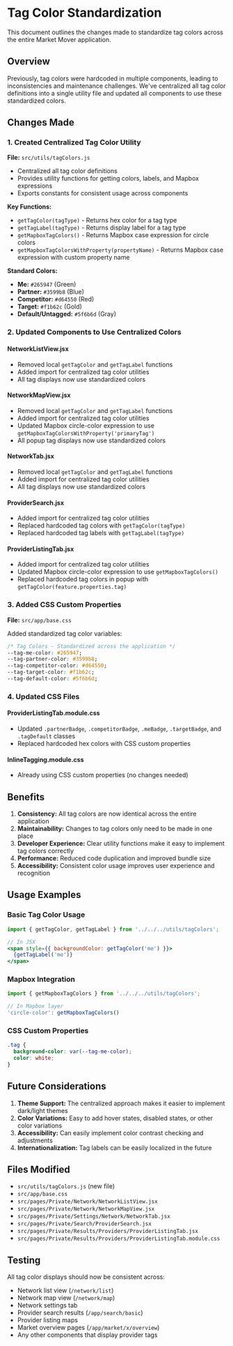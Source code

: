 # Tag Color Standardization

This document outlines the changes made to standardize tag colors across the entire Market Mover application.

## Overview

Previously, tag colors were hardcoded in multiple components, leading to inconsistencies and maintenance challenges. We've centralized all tag color definitions into a single utility file and updated all components to use these standardized colors.

## Changes Made

### 1. Created Centralized Tag Color Utility

**File:** `src/utils/tagColors.js`

- Centralized all tag color definitions
- Provides utility functions for getting colors, labels, and Mapbox expressions
- Exports constants for consistent usage across components

**Key Functions:**
- `getTagColor(tagType)` - Returns hex color for a tag type
- `getTagLabel(tagType)` - Returns display label for a tag type
- `getMapboxTagColors()` - Returns Mapbox case expression for circle colors
- `getMapboxTagColorsWithProperty(propertyName)` - Returns Mapbox case expression with custom property name

**Standard Colors:**
- **Me:** `#265947` (Green)
- **Partner:** `#3599b8` (Blue)
- **Competitor:** `#d64550` (Red)
- **Target:** `#f1b62c` (Gold)
- **Default/Untagged:** `#5f6b6d` (Gray)

### 2. Updated Components to Use Centralized Colors

#### NetworkListView.jsx
- Removed local `getTagColor` and `getTagLabel` functions
- Added import for centralized tag color utilities
- All tag displays now use standardized colors

#### NetworkMapView.jsx
- Removed local `getTagColor` and `getTagLabel` functions
- Added import for centralized tag color utilities
- Updated Mapbox circle-color expression to use `getMapboxTagColorsWithProperty('primaryTag')`
- All popup tag displays now use standardized colors

#### NetworkTab.jsx
- Removed local `getTagColor` and `getTagLabel` functions
- Added import for centralized tag color utilities
- All tag displays now use standardized colors

#### ProviderSearch.jsx
- Added import for centralized tag color utilities
- Replaced hardcoded tag colors with `getTagColor(tagType)`
- Replaced hardcoded tag labels with `getTagLabel(tagType)`

#### ProviderListingTab.jsx
- Added import for centralized tag color utilities
- Updated Mapbox circle-color expression to use `getMapboxTagColors()`
- Replaced hardcoded tag colors in popup with `getTagColor(feature.properties.tag)`

### 3. Added CSS Custom Properties

**File:** `src/app/base.css`

Added standardized tag color variables:
```css
/* Tag Colors - Standardized across the application */
--tag-me-color: #265947;
--tag-partner-color: #3599b8;
--tag-competitor-color: #d64550;
--tag-target-color: #f1b62c;
--tag-default-color: #5f6b6d;
```

### 4. Updated CSS Files

#### ProviderListingTab.module.css
- Updated `.partnerBadge`, `.competitorBadge`, `.meBadge`, `.targetBadge`, and `.tagDefault` classes
- Replaced hardcoded hex colors with CSS custom properties

#### InlineTagging.module.css
- Already using CSS custom properties (no changes needed)

## Benefits

1. **Consistency:** All tag colors are now identical across the entire application
2. **Maintainability:** Changes to tag colors only need to be made in one place
3. **Developer Experience:** Clear utility functions make it easy to implement tag colors correctly
4. **Performance:** Reduced code duplication and improved bundle size
5. **Accessibility:** Consistent color usage improves user experience and recognition

## Usage Examples

### Basic Tag Color Usage
```jsx
import { getTagColor, getTagLabel } from '../../../utils/tagColors';

// In JSX
<span style={{ backgroundColor: getTagColor('me') }}>
  {getTagLabel('me')}
</span>
```

### Mapbox Integration
```jsx
import { getMapboxTagColors } from '../../../utils/tagColors';

// In Mapbox layer
'circle-color': getMapboxTagColors()
```

### CSS Custom Properties
```css
.tag {
  background-color: var(--tag-me-color);
  color: white;
}
```

## Future Considerations

1. **Theme Support:** The centralized approach makes it easier to implement dark/light themes
2. **Color Variations:** Easy to add hover states, disabled states, or other color variations
3. **Accessibility:** Can easily implement color contrast checking and adjustments
4. **Internationalization:** Tag labels can be easily localized in the future

## Files Modified

- `src/utils/tagColors.js` (new file)
- `src/app/base.css`
- `src/pages/Private/Network/NetworkListView.jsx`
- `src/pages/Private/Network/NetworkMapView.jsx`
- `src/pages/Private/Settings/Network/NetworkTab.jsx`
- `src/pages/Private/Search/ProviderSearch.jsx`
- `src/pages/Private/Results/Providers/ProviderListingTab.jsx`
- `src/pages/Private/Results/Providers/ProviderListingTab.module.css`

## Testing

All tag color displays should now be consistent across:
- Network list view (`/network/list`)
- Network map view (`/network/map`)
- Network settings tab
- Provider search results (`/app/search/basic`)
- Provider listing maps
- Market overview pages (`/app/market/x/overview`)
- Any other components that display provider tags
